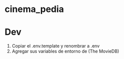 # cinema_pedia

# Dev
1. Copiar el .env.template y renombrar a .env
2. Agregar sus variables de entorno de (The MovieDB)